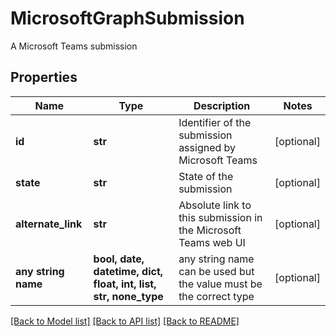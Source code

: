 # MicrosoftGraphSubmission

A Microsoft Teams submission

## Properties
Name | Type | Description | Notes
------------ | ------------- | ------------- | -------------
**id** | **str** | Identifier of the submission assigned by Microsoft Teams | [optional] 
**state** | **str** | State of the submission | [optional] 
**alternate_link** | **str** | Absolute link to this submission in the Microsoft Teams web UI | [optional] 
**any string name** | **bool, date, datetime, dict, float, int, list, str, none_type** | any string name can be used but the value must be the correct type | [optional]

[[Back to Model list]](../README.md#documentation-for-models) [[Back to API list]](../README.md#documentation-for-api-endpoints) [[Back to README]](../README.md)


